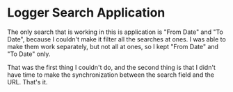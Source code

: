 # Logger Search Application

The only search that is working in this is application is "From Date" and "To Date", because I couldn't make it filter all the searches at ones. I was able to make them work separately, but not all at ones, so I kept "From Date" and "To Date" only.

That was the first thing I couldn't do, and the second thing is that I didn't have time to make the synchronization between the search field and the URL. That's it.
